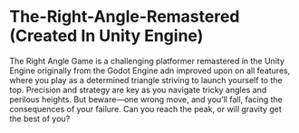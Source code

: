 # The-Right-Angle-Remastered (Created In Unity Engine)

The Right Angle Game is a challenging platformer remastered in the Unity Engine originally from the Godot Engine adn improved upon on all features, where you play as a determined triangle 
striving to launch yourself to the top. Precision and strategy are key as you navigate tricky angles and perilous heights. 
But beware—one wrong move, and you’ll fall, facing the consequences of your failure. Can you reach the peak, or will gravity get the best of you?
